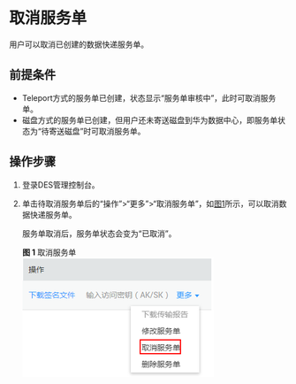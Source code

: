 # 取消服务单<a name="ZH-CN_TOPIC_0094556674"></a>

用户可以取消已创建的数据快递服务单。

## 前提条件<a name="gen-id1.7.7.8.4.1"></a>

-   Teleport方式的服务单已创建，状态显示“服务单审核中”，此时可取消服务单。
-   磁盘方式的服务单已创建，但用户还未寄送磁盘到华为数据中心，即服务单状态为“待寄送磁盘”时可取消服务单。

## 操作步骤<a name="section51062251"></a>

1.  登录DES管理控制台。
2.  单击待取消服务单后的“操作”\>“更多”\>“取消服务单”，如[图1](#fig552455641210)所示，可以取消数据快递服务单。

    服务单取消后，服务单状态会变为“已取消”。

    **图 1**  取消服务单<a name="fig552455641210"></a>  
    ![](figures/取消服务单.png "取消服务单")


